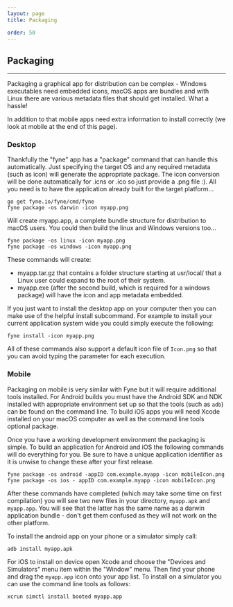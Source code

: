 ```yaml
---
layout: page
title: Packaging

order: 50
---
```


## Packaging

---

Packaging a graphical app for distribution can be complex - Windows executables
need embedded icons, macOS apps are bundles and with Linux there are various
metadata files that should get installed. What a hassle!

In addition to that mobile apps need extra information to install correctly
(we look at mobile at the end of this page).

### Desktop

Thankfully the "fyne" app has a "package" command that can handle this automatically. Just specifying the target OS and any required metadata (such as icon) will generate the appropriate package. The icon conversion will be done automatically for .icns or .ico so just provide a .png file :). All you need is to have the application already built for the target platform...

```
go get fyne.io/fyne/cmd/fyne
fyne package -os darwin -icon myapp.png
```

Will create myapp.app, a complete bundle structure for distribution to macOS users. You could then build the linux and Windows versions too...

```
fyne package -os linux -icon myapp.png
fyne package -os windows -icon myapp.png
```

These commands will create:

  * myapp.tar.gz that contains a folder structure starting at usr/local/ that a Linux user could expand to the root of their system.
  * myapp.exe (after the second build, which is required for a windows package) will have the icon and app metadata embedded.

If you just want to install the desktop app on your computer then you can make
use of the helpful install subcommand. For example to install your current
application system wide you could simply execute the following:

```
fyne install -icon myapp.png
```

All of these commands also support a default icon file of `Icon.png` so that you
can avoid typing the parameter for each execution.

### Mobile

Packaging on mobile is very similar with Fyne but it will require additional
tools installed. For Android builds you must have the Android SDK and NDK
installed with appropriate environment set up so that the tools (such as `adb`)
can be found on the command line. To build iOS apps you will need Xcode installed
on your macOS computer as well as the command line tools optional package.

Once you have a working development environment the packaging is simple.
To build an application for Android and iOS the following commands will do
everything for you. Be sure to have a unique application identifier as it is
unwise to change these after your first release.

```
fyne package -os android -appID com.example.myapp -icon mobileIcon.png
fyne package -os ios - appID com.example.myapp -icon mobileIcon.png
```

After these commands have completed (which may take some time on first
compilation) you will see two new files in your directory, `myapp.apk` and
`myapp.app`. You will see that the latter has the same name as a darwin
application bundle - don't get them confused as they will not work on the
other platform.

To install the android app on your phone or a simulator simply call:

```
adb install myapp.apk
```

For iOS to install on device open Xcode and choose the "Devices and
Simulators" menu item within the "Window" menu. Then find your phone and drag
the `myapp.app` icon onto your app list. To install on a simulator you can 
use the command line tools as follows:

```
xcrun simctl install booted myapp.app
```

